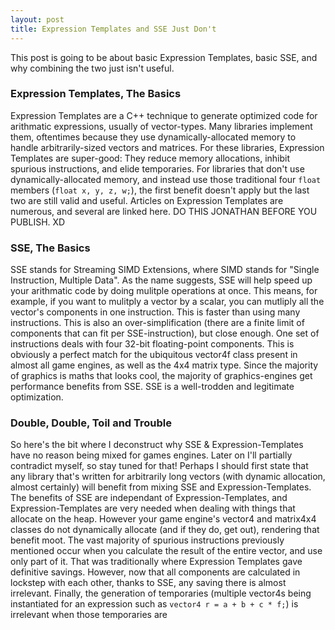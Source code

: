 ```yaml
---
layout: post
title: Expression Templates and SSE Just Don't
---
```


This post is going to be about basic Expression Templates, basic SSE, and why combining the two just isn't useful.

### Expression Templates, The Basics

Expression Templates are a C++ technique to generate optimized code for arithmatic expressions, usually of vector-types. Many libraries implement them, oftentimes because they use dynamically-allocated memory to handle arbitrarily-sized vectors and matrices. For these libraries, Expression Templates are super-good: They reduce memory allocations, inhibit spurious instructions, and elide temporaries. For libraries that don't use dynamically-allocated memory, and instead use those traditional four `float` members (`float x, y, z, w;`), the first benefit doesn't apply but the last two are still valid and useful. Articles on Expression Templates are numerous, and several are linked here. DO THIS JONATHAN BEFORE YOU PUBLISH. XD

### SSE, The Basics

SSE stands for Streaming SIMD Extensions, where SIMD stands for "Single Instruction, Multiple Data". As the name suggests, SSE will help speed up your arithmatic code by doing mulitple operations at once. This means, for example, if you want to mulitply a vector by a scalar, you can mutliply all the vector's components in one instruction. This is faster than using many instructions. This is also an over-simplification (there are a finite limit of components that can fit per SSE-instruction), but close enough. One set of instructions deals with four 32-bit floating-point components. This is obviously a perfect match for the ubiquitous vector4f class present in almost all game engines, as well as the 4x4 matrix type. Since the majority of graphics is maths that looks cool, the majority of graphics-engines get performance benefits from SSE. SSE is a well-trodden and legitimate optimization.


### Double, Double, Toil and Trouble

So here's the bit where I deconstruct why SSE & Expression-Templates have no reason being mixed for games engines. Later on I'll partially contradict myself, so stay tuned for that! Perhaps I should first state that any library that's written for arbitrarily long vectors (with dynamic allocation, almost certainly) will benefit from mixing SSE and Expression-Templates. The benefits of SSE are independant of Expression-Templates, and Expression-Templates are very needed when dealing with things that allocate on the heap. However your game engine's vector4 and matrix4x4 classes do not dynamically allocate (and if they do, get out), rendering that benefit moot. The vast majority of spurious instructions previously mentioned occur when you calculate the result of the entire vector, and use only part of it. That was traditionally where Expression Templates gave definitive savings. However, now that all components are calculated in lockstep with each other, thanks to SSE, any saving there is almost irrelevant. Finally, the generation of temporaries (multiple vector4s being instantiated for an expression such as `vector4 r = a + b + c * f;`) is irrelevant when those temporaries are 
